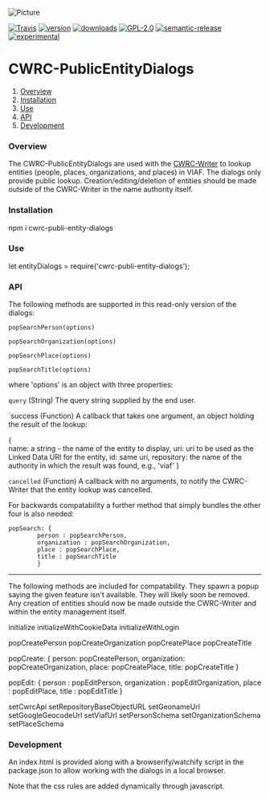 ![Picture](http://www.cwrc.ca/wp-content/uploads/2010/12/CWRC_Dec-2-10_smaller.png)

[![Travis](https://img.shields.io/travis/jchartrand/CWRC-PublicEntityDialogs.svg)](https://travis-ci.org/jchartrand/CWRC-PublicEntityDialogs)
[![version](https://img.shields.io/npm/v/cwrc-public-entity-dialogs.svg)](http://npm.im/cwrc-public-entity-dialogs)
[![downloads](https://img.shields.io/npm/dm/cwrc-public-entity-dialogs.svg)](http://npm-stat.com/charts.html?package=cwrc-public-entity-dialogs&from=2015-08-01)
[![GPL-2.0](https://img.shields.io/npm/l/cwrc-public-entity-dialogs.svg)](http://opensource.org/licenses/GPL-2.0)
[![semantic-release](https://img.shields.io/badge/%20%20%F0%9F%93%A6%F0%9F%9A%80-semantic--release-e10079.svg)](https://github.com/semantic-release/semantic-release)
[![experimental](http://badges.github.io/stability-badges/dist/experimental.svg)](http://github.com/badges/stability-badges)

# CWRC-PublicEntityDialogs

1. [Overview](#overview)
1. [Installation](#installation)
1. [Use](#use)
1. [API](#api)
1. [Development](#development)

### Overview

The CWRC-PublicEntityDialogs are used with the [CWRC-Writer](https://github.com/cwrc/CWRC-Writer) to lookup entities (people, places, organizations, and places) in VIAF.  The dialogs only provide public lookup.  Creation/editing/deletion of entities should be made outside of the CWRC-Writer in the name authority itself.

### Installation

npm i cwrc-publi-entity-dialogs

### Use

let entityDialogs = require('cwrc-publi-entity-dialogs');

### API

The following methods are supported in this read-only version of the dialogs:

`popSearchPerson(options)`   

`popSearchOrganization(options)`   

`popSearchPlace(options)`   

`popSearchTitle(options)`   

where 'options' is an object with three properties:

`query`  (String) The query string supplied by the end user.  

`success (Function) A callback that takes one argument, an object holding the result of the lookup:

{   
    name: a string - the name of the entity to display,
    uri: uri to be used as the Linked Data URI for the entity,
    id: same uri,
    repository: the name of the authority in which the result was found, e.g., 'viaf'
}

`cancelled` (Function) A callback with no arguments, to notify the CWRC-Writer that the entity lookup was cancelled.

For backwards compatability a further method that simply bundles the other four is also needed:

```
popSearch: {
        person : popSearchPerson,
        organization : popSearchOrganization,
        place : popSearchPlace,
        title : popSearchTitle
        }
```
-----

The following methods are included for compatability.  They spawn a popup saying the given feature isn't available.  They will likely soon be removed.  Any creation of entities should now be made outside the CWRC-Writer and within the entity management itself.

initialize
initializeWithCookieData
initializeWithLogin
    
popCreatePerson
popCreateOrganization
popCreatePlace
popCreateTitle

popCreate: {
    person: popCreatePerson, 
    organization: popCreateOrganization, 
    place: popCreatePlace, 
    title: popCreateTitle }

popEdit: {
    person : popEditPerson,
    organization : popEditOrganization,
    place : popEditPlace,
    title : popEditTitle }

setCwrcApi
setRepositoryBaseObjectURL
setGeonameUrl
setGoogleGeocodeUrl
setViafUrl
setPersonSchema
setOrganizationSchema
setPlaceSchema

### Development

An index.html is provided along with a browserify/watchify script in the package.json to allow working with the dialogs in a local browser.

Note that the css rules are added dynamically through javascript.


